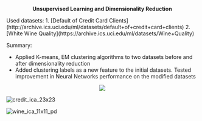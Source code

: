 <p align="center">
  <b>Unsupervised Learning and Dimensionality Reduction</b>
</p>
Used datasets:
1. [Default of Credit Card Clients](http://archive.ics.uci.edu/ml/datasets/default+of+credit+card+clients)
2. [White Wine Quality](https://archive.ics.uci.edu/ml/datasets/Wine+Quality)

Summary:
* Applied K-means, EM clustering algorithms to two datasets before and after dimensionality reduction
* Added clustering labels as a new feature to the initial datasets. Tested improvement in Neural Networks performance on the modified datasets

<p align="center">
  <img src="https://cloud.githubusercontent.com/assets/8766167/21696793/66af4392-d344-11e6-8fcb-73537ffc3152.jpg">
</p>

![credit_ica_23x23](https://cloud.githubusercontent.com/assets/8766167/21696409/c7e58bfa-d342-11e6-95ca-26f3ef4fc45c.jpg)

![wine_ica_11x11_pd](https://cloud.githubusercontent.com/assets/8766167/21696444/eb7d96a2-d342-11e6-8a91-4395b0b33da2.png)
